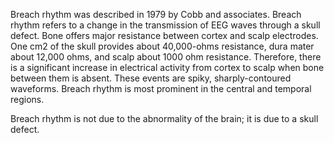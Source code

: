 Breach rhythm was described in 1979 by Cobb and associates. Breach rhythm refers to a change in the transmission of EEG waves through a skull defect. Bone offers major resistance between cortex and scalp electrodes. One cm2 of the skull provides about 40,000-ohms resistance, dura mater about 12,000 ohms, and scalp about 1000 ohm resistance. Therefore, there is a significant increase in electrical activity from cortex to scalp when bone between them is absent. These events are spiky, sharply-contoured waveforms. Breach rhythm is most prominent in the central and temporal regions.

Breach rhythm is not due to the abnormality of the brain; it is due to a skull defect.